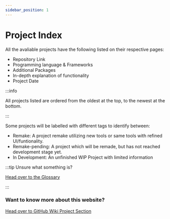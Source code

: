 ```yaml
---
sidebar_position: 1
---
```


# Project Index

All the avaliable projects have the following listed on their respective pages:
  - Repository Link
  - Programming language & Frameworks
  - Additional Packages
  - In-depth explanation of functionality
  - Project Date

:::info

All projects listed are ordered from the oldest at the top, to the newest at the bottom.

:::


Some projects will be labelled with different tags to identify between:
  - Remake: A project remake utilizing new tools or same tools with refined UI/funtionality.
  - Remake-pending: A project which will be remade, but has not reached development stage yet.
  - In Development: An unfinished WIP Project with limited information

:::tip
Unsure what something is?

[Head over to the Glossary](glossary.md)

:::
### Want to know more about this website?

[Head over to GitHub Wiki Project Section](/project-wiki/Introduction.md)

